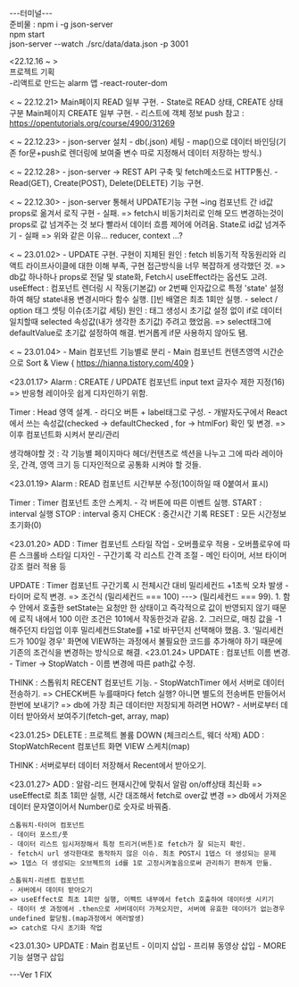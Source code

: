 ---터미널---  <br/>
준비물 : npm i -g json-server<br/>
npm start<br/>
json-server --watch ./src/data/data.json -p 3001<br/>



<22.12.16 ~ >  
    프로젝트 기획  
    -리액트로 만드는 alarm 앱
    -react-router-dom


< ~ 22.12.21>
    Main페이지 READ 일부 구현.
    - State로 READ 상태, CREATE 상태 구분
    Main페이지 CREATE 일부 구현.
    - 리스트에 객체 정보 push
    참고 : https://opentutorials.org/course/4900/31269


< ~ 22.12.23>
    - json-server 설치
    - db(.json) 세팅
    - map()으로 데이터 바인딩(기존 for문+push로 렌더링에 보여줄 변수 따로 지정해서 데이터 저장하는 방식.)


< ~ 22.12.28>
    - json-server -> REST API 구축 및 fetch메소드로 HTTP통신.
    - Read(GET), Create(POST), Delete(DELETE) 기능 구현.

< ~ 22.12.30>
    - json-server 통해서 UPDATE기능 구현 ~ing
    컴포넌트 간 id값 props로 옮겨서 로직 구현 - 실패.
        => fetch시 비동기처리로 인해 모드 변경하는것이 props로 값 넘겨주는 것 보다 빨라서 데이터 흐름 제어에 어려움.
    State로 id값 넘겨주기 - 실패
        => 위와 같은 이유...
    reducer, context ...?

< ~ 23.01.02>
    - UPDATE 구현.
        구현이 지체된 원인 : fetch 비동기적 작동원리와 리액트 라이프사이클에 대한 이해 부족, 구현 접근방식을 너무 복잡하게 생각했던 것.
        => db값 하나하나 props로 전달 및 state화, Fetch시 useEffect라는 옵션도 고려.
        useEffect : 컴포넌트 렌더링 시 작동(기본값) or 2번째 인자값으로 특정 'state' 설정하여 해당 state내용 변경시마다 함수 실행. []빈 배열은 최초 1회만 실행.
    - select / option 태그 셋팅 이슈(초기값 세팅)
        원인 : 태그 생성시 초기값 설정 없이 if로 데이터 일치할때 selected 속성값(내가 생각한 초기값) 주려고 했었음.
        => select태그에 defaultValue로 초기값 설정하여 해결. 번거롭게 if문 사용하지 않아도 됌.
        
< ~ 23.01.04>
    - Main 컴포넌트 기능별로 분리
    - Main 컴포넌트 컨텐츠영역 시간순으로 Sort & View
        { https://hianna.tistory.com/409 }


<23.01.17>
Alarm : CREATE / UPDATE 컴포넌트 input text 글자수 제한 지정(16)
    => 반응형 레이아웃 쉽게 디자인하기 위함.

Timer : Head 영역 설계.
    - 라디오 버튼 + label태그로 구성.
    - 개발자도구에서 React에서 쓰는 속성값(checked -> defaultChecked , for -> htmlFor) 확인 및 변경.
    => 이후 컴포넌트화 시켜서 분리/관리

생각해야할 것 : 각 기능별 페이지마다 헤더/컨텐츠로 섹션을 나누고 그에 따라 레이아웃, 간격, 영역 크기 등 디자인적으로 공통화 시켜야 할 것들.

<23.01.19>
Alarm : READ 컴포넌트 시간부분 수정(10이하일 때 0붙여서 표시)

Timer : Timer 컴포넌트 초안 스케치.
    - 각 버튼에 따른 이벤트 실행.
    START : interval 실행
    STOP : interval 중지
    CHECK : 중간시간 기록
    RESET : 모든 시간정보 초기화(0)

<23.01.20>
ADD : Timer 컴포넌트 스타일 작업
    - 오버플로우 적용
    - 오버플로우에 따른 스크롤바 스타일 디자인
    - 구간기록 각 리스트 간격 조절
    - 메인 타이머, 서브 타이머 강조 컬러 적용 등

UPDATE : Timer 컴포넌트 구간기록 시 전체시간 대비 밀리세컨드 +1초씩 오차 발생
     - 타이머 로직 변경.
        => 조건식 (밀리세컨드 === 100) ---> (밀리세컨드 === 99).
            1. 함수 안에서 호출한 setState는 요청만 한 상태이고 즉각적으로 값이 반영되지 않기 때문에 로직 내에서 100 이란 조건은 101에서 작동한것과 같음.
            2. 그러므로, 매칭 값을 -1 해주던지 타임업 이후 밀리세컨드State를 +1로 바꾸던지 선택해야 했음.
            3. '밀리세컨드가 100일 경우' 화면에 VIEW하는 과정에서 불필요한 코드를 추가해야 하기 때문에 기존의 조건식을 변경하는 방식으로 해결.
<23.01.24>
UPDATE : 컴포넌트 이름 변경.
    - Timer -> StopWatch
    - 이름 변경에 따른 path값 수정.

THINK : 스톱워치 RECENT 컴포넌트 기능.
    - StopWatchTimer 에서 서버로 데이터 전송하기.
        => CHECK버튼 누를때마다 fetch 실행? 아니면 별도의 전송버튼 만들어서 한번에 보내기?
        => db에 가장 최근 데이터만 저장되게 하려면 HOW?
    - 서버로부터 데이터 받아와서 보여주기(fetch-get, array, map)
    
<23.01.25>
DELETE : 프로젝트 볼륨 DOWN (체크리스트, 웨더 삭제)
ADD : StopWatchRecent 컴포넌트 화면 VIEW 스케치(map)

THINK : 서버로부터 데이터 저장해서 Recent에서 받아오기.

<23.01.27>
ADD : 알람-리드 현재시간에 맞춰서 알람 on/off상태 최신화
    => useEffect로 최초 1회만 실행, 시간 대조해서 fetch로 over값 변경 
    => db에서 가져온 데이터 문자열이어서 Number()로 숫자로 바꿔줌.

	스톱워치-타이머 컴포넌트 
    - 데이터 포스트/풋
    - 데이터 리스트 임시저장해서 특정 트리거(버튼)로 fetch가 잘 되는지 확인.
    - fetch시 url 생각한대로 동작하지 않은 이슈. 최초 POST시 1뎁스 더 생성되는 문제
    => 1뎁스 더 생성되는 오브젝트의 id를 1로 고정시켜놓음으로써 관리하기 편하게 만듦.

    스톱워치-리센트 컴포넌트
    - 서버에서 데이터 받아오기
    => useEffect로 최초 1회만 실행, 이펙트 내부에서 fetch 호출하여 데이터셋 시키기
    - 데이터 셋 과정에서 .then으로 서버데이터 가져오지만, 서버에 유효한 데이터가 없는경우 undefined 할당됨.(map과정에서 에러발생)
    => catch로 다시 초기화 작업

<23.01.30>
UPDATE : Main 컴포넌트 
    - 이미지 삽입
    - 프리뷰 동영상 삽입
    - MORE 기능 설명구 삽입

---Ver 1 FIX